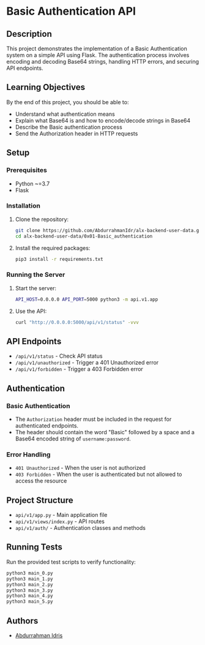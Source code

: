 # Basic Authentication API

## Description

This project demonstrates the implementation of a Basic Authentication system on a simple API using Flask. The authentication process involves encoding and decoding Base64 strings, handling HTTP errors, and securing API endpoints.

## Learning Objectives

By the end of this project, you should be able to:

- Understand what authentication means
- Explain what Base64 is and how to encode/decode strings in Base64
- Describe the Basic authentication process
- Send the Authorization header in HTTP requests

## Setup

### Prerequisites

- Python ~=3.7
- Flask

### Installation

1. Clone the repository:

   ```sh
   git clone https://github.com/AbdurrahmanIdr/alx-backend-user-data.git
   cd alx-backend-user-data/0x01-Basic_authentication
   ```

2. Install the required packages:

   ```sh
   pip3 install -r requirements.txt
   ```

### Running the Server

1. Start the server:

   ```sh
   API_HOST=0.0.0.0 API_PORT=5000 python3 -m api.v1.app
   ```

2. Use the API:

   ```sh
   curl "http://0.0.0.0:5000/api/v1/status" -vvv
   ```

## API Endpoints

- `/api/v1/status` - Check API status
- `/api/v1/unauthorized` - Trigger a 401 Unauthorized error
- `/api/v1/forbidden` - Trigger a 403 Forbidden error

## Authentication

### Basic Authentication

- The `Authorization` header must be included in the request for authenticated endpoints.
- The header should contain the word "Basic" followed by a space and a Base64 encoded string of `username:password`.

### Error Handling

- `401 Unauthorized` - When the user is not authorized
- `403 Forbidden` - When the user is authenticated but not allowed to access the resource

## Project Structure

- `api/v1/app.py` - Main application file
- `api/v1/views/index.py` - API routes
- `api/v1/auth/` - Authentication classes and methods

## Running Tests

Run the provided test scripts to verify functionality:

```sh
python3 main_0.py
python3 main_1.py
python3 main_2.py
python3 main_3.py
python3 main_4.py
python3 main_5.py
```

## Authors

- [Abdurrahman Idris](https://github.com/AbdurrahmanIdr)
